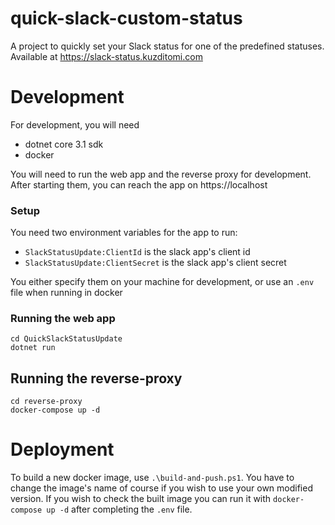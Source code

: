 # quick-slack-custom-status
A project to quickly set your Slack status for one of the predefined statuses.
Available at https://slack-status.kuzditomi.com

# Development
For development, you will need
- dotnet core 3.1 sdk
- docker

You will need to run the web app and the reverse proxy for development.
After starting them, you can reach the app on https://localhost

### Setup
You need two environment variables for the app to run:
- `SlackStatusUpdate:ClientId` is the slack app's client id
- `SlackStatusUpdate:ClientSecret` is the slack app's client secret

You either specify them on your machine for development, or use an `.env` file when running in docker

### Running the web app
```
cd QuickSlackStatusUpdate
dotnet run
```

## Running the reverse-proxy
```
cd reverse-proxy
docker-compose up -d
```

# Deployment
To build a new docker image, use `.\build-and-push.ps1`. You have to change the image's name of course if you wish to use your own modified version.
If you wish to check the built image you can run it with `docker-compose up -d`  after completing the `.env` file.